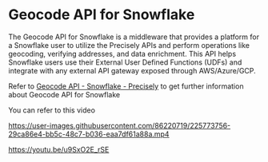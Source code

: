 # Geocode API for Snowflake


The Geocode API for Snowflake is a middleware that provides a platform for a Snowflake user to utilize the Precisely APIs and perform operations like geocoding, verifying addresses, and data enrichment. This API helps Snowflake users use their External User Defined Functions (UDFs) and integrate with any external API gateway exposed through AWS/Azure/GCP.

Refer to [Geocode API - Snowflake - Precisely](https://docs.precisely.com/docs/sftw/precisely-apis/main/en-us/webhelp/apis/GeoAddress/Introduction.html) to get further information about Geocode API for Snowflake

You can refer to this video

https://user-images.githubusercontent.com/86220719/225773756-29ca86e4-bb5c-48c7-b036-eaa7df61a88a.mp4

https://youtu.be/u9SxO2E_rSE
